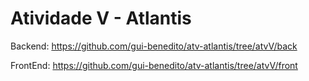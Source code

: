 # Atividade V - Atlantis
Backend: https://github.com/gui-benedito/atv-atlantis/tree/atvV/back

FrontEnd: https://github.com/gui-benedito/atv-atlantis/tree/atvV/front
